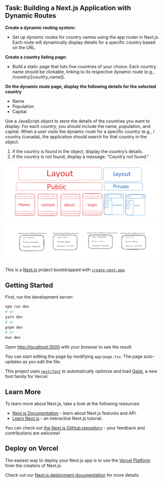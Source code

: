 ## Task: Building a Next.js Application with Dynamic Routes

**Create a dynamic routing system:**
*   Set up dynamic routes for country names using the app router in Next.js. Each route will dynamically display details for a specific country based on the URL.

**Create a country listing page:**
*   Build a static page that lists five countries of your choice. Each country name should be clickable, linking to its respective dynamic route (e.g., /country/\[country\_name\]).

**On the dynamic route page, display the following details for the selected country**
*   Name
*   Population
*   Capital

Use a JavaScript object to store the details of the countries you want to display. For each country, you should include the name, population, and capital. When a user visits the dynamic route for a specific country (e.g., / country /canada), the application should search for that country in the object.  

1.  If the country is found in the object, display the country’s details.
2.  If the country is not found, display a message: "Country not found."

![Local Image](./route-group.png "Route Group")
![Local Image](./assignment.png "Assignment")

This is a [Next.js](https://nextjs.org) project bootstrapped with [`create-next-app`](https://nextjs.org/docs/app/api-reference/cli/create-next-app).

## Getting Started

First, run the development server:

```bash
npm run dev
# or
yarn dev
# or
pnpm dev
# or
bun dev
```

Open [http://localhost:3000](http://localhost:3000) with your browser to see the result.

You can start editing the page by modifying `app/page.tsx`. The page auto-updates as you edit the file.

This project uses [`next/font`](https://nextjs.org/docs/app/building-your-application/optimizing/fonts) to automatically optimize and load [Geist](https://vercel.com/font), a new font family for Vercel.

## Learn More

To learn more about Next.js, take a look at the following resources:

- [Next.js Documentation](https://nextjs.org/docs) - learn about Next.js features and API.
- [Learn Next.js](https://nextjs.org/learn) - an interactive Next.js tutorial.

You can check out [the Next.js GitHub repository](https://github.com/vercel/next.js) - your feedback and contributions are welcome!

## Deploy on Vercel

The easiest way to deploy your Next.js app is to use the [Vercel Platform](https://vercel.com/new?utm_medium=default-template&filter=next.js&utm_source=create-next-app&utm_campaign=create-next-app-readme) from the creators of Next.js.

Check out our [Next.js deployment documentation](https://nextjs.org/docs/app/building-your-application/deploying) for more details.
